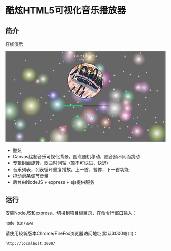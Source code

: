 # 酷炫HTML5可视化音乐播放器

## 简介

[在线演示](http://h5player.sturgeon.mopaas.com/ "在线演示")

![运行截图](html5_player.png "运行截图")

* 酷炫
* Canvas绘制音乐可视化背景。圆点随机移动，随音频不同而跳动
* 专辑封面旋转，歌曲时间轴（暂不可快进、快退）
* 音乐列表，列表循环重复播放。上一首，暂停，下一首功能
* 拖动滑条调节音量
* 后台由NodeJS + express + ejs提供服务

## 运行

安装NodeJS和express。切换到项目根目录，在命令行窗口输入：

	node bin/www

请使用较新版本Chrome/FireFox浏览器访问地址(默认3000端口)：

	http://localhost:3000/